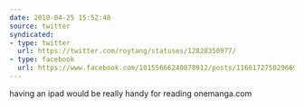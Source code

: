 ```yaml
---
date: 2010-04-25 15:52:40
source: twitter
syndicated:
- type: twitter
  url: https://twitter.com/roytang/statuses/12828350977/
- type: facebook
  url: https://www.facebook.com/10155666240078912/posts/116617275029669
---
```


having an ipad would be really handy for reading onemanga.com